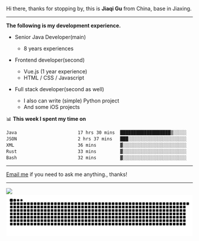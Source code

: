 Hi there, thanks for stopping by, this is **Jiaqi Gu** from China, base in Jiaxing.

---

**The following is my development experience.**

- Senior Java Developer(main)
  - 8 years experiences

- Frontend developer(second)
  - Vue.js (1 year experience)
  - HTML / CSS / Javascript
  
- Full stack developer(second as well)
  - I also can write (simple) Python project
  - And some iOS projects

📊 **This week I spent my time on**
<!--START_SECTION:waka-->

```txt
Java                       17 hrs 30 mins  ███████████████████▒░░░░░   77.93 %
JSON                       2 hrs 37 mins   ███░░░░░░░░░░░░░░░░░░░░░░   11.70 %
XML                        36 mins         ▓░░░░░░░░░░░░░░░░░░░░░░░░   02.71 %
Rust                       33 mins         ▓░░░░░░░░░░░░░░░░░░░░░░░░   02.49 %
Bash                       32 mins         ▓░░░░░░░░░░░░░░░░░░░░░░░░   02.40 %
```

<!--END_SECTION:waka-->

---

[Email me](mailto:htk2klwgr@mozmail.com?subject=Hiring_from_GitHub) if you need to ask me anything., thanks!

---

![]( https://visitor-badge.glitch.me/badge?page_id=githubgujiaqi)
![]( https://github.com/droid-Q/droid-Q/raw/output/github-contribution-grid-snake.svg#gh-dark-mode-only)
